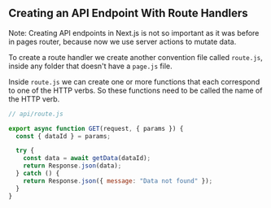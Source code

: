 ## Creating an API Endpoint With Route Handlers

Note: Creating API endpoints in Next.js is not so important as it was before in pages router, because now we use server actions to mutate data.

To create a route handler we create another convention file called `route.js`, inside any folder that doesn't have a `page.js` file.

Inside `route.js` we can create one or more functions that each correspond to one of the HTTP verbs. So these functions need to be called the name of the HTTP verb.

```js
// api/route.js

export async function GET(request, { params }) {
  const { dataId } = params;

  try {
    const data = await getData(dataId);
    return Response.json(data);
  } catch () {
    return Response.json({ message: "Data not found" });
  }
}
```
